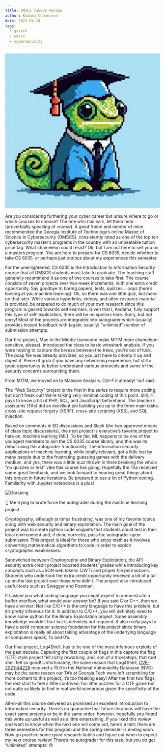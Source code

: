 ```yaml
---
title: OMSCS CS6035 Review
author: Kodama Chameleon
date: 2023-04-24
tags:
  - gatech
  - omscs
  - cybersecurity
---
```


![Gatech](/static/img/gatech_omscs.png)

Are you considering furthering your cyber career but unsure where to go or which courses to choose? The one who has ears, let them hear (proverbially speaking of course). A good friend and mentor of mine recommended the Georgia Institute of Technology’s online Master of Science in Cybersecurity (OMSCS), consistently rated as one of the top ten cybersecurity master’s programs in the country with an unbeatable tuition price tag. What chameleon could resist? Ok, but I am not here to sell you on a masters program. You are here to prepare for CS 6035, decide whether to take CS 6035, or perhaps just curious about my experiences this semester.

For the unenlightened, CS 6035 is the Introduction to Information Security course that all OMSCS students must take to graduate. The teaching staff generally recommend it as one of two courses to take first. The course consists of seven projects over two-week increments, with one extra credit opportunity. Say goodbye to boring papers, tests, quizzes… oops (here’s looking at you machine learning). Ok, so there was one little quiz, but more on that later. While various hyperlinks, videos, and other resource material is provided, be prepared to do much of your own research since this program is geared towards self-learners. Given that I, Kodama, fully support this type of self-exploration, there will be no spoilers here. Sorry, but not sorry! Most of the projects are integrated into autograder which (usually) provides instant feedback with (again, usually) “unlimited” number of submission attempts.

Our first project, Man in the Middle (someone make MITM more chameleon-sensitive, please), introduced the class to basic wireshark analysis. If you were hoping to capture the breeze between the trees, you’re out of luck. The pcap file was already provided, so you just have to chomp it up and digest it. Piece of grub if you have any networking experience, but still a great opportunity to better understand various protocols and some of the security concerns surrounding them.

From MITM, we moved on to Malware Analysis. Ctrl-F it already! ‘nuf said.

The “Web Security” project is the first in the series to require more coding, but don’t freak out! We’re talking very minimal coding at this point. Still, it pays to know a bit of PHP, SQL, and JavaScript beforehand. The teacher’s assistants (TAs) did an excellent job building you up to the three main tasks: cross-site request forgery (XSRF), cross-site scripting (XSS), and SQL injection.

Based on comments in ED discussions and Slack (the two approved means of class topic discussions), the next project is everyone’s favorite project to hate on, machine learning (ML). To be fair, ML happens to be one of the youngest members to join the CS 6035 course library, and this was its debut using the autograder functionality. The information security applications of machine learning, while totally relevant, got a little lost by many people due to the frustrating guessing games with the delivery medium, and yes, there was a little quiz thrown in there breaking the whole “no quizzes or test” vibe this course has going. Hopefully the TAs received some great feedback, and we look forward to hearing great things about this project in future iterations. Be prepared to use a lot of Python coding. Familiarity with Juypter notebooks is a plus!

![Grasping](/static/img/grasping_water.gif)

👆 Me trying to brute force the autograder during the machine learning project

Cryptography, although at times frustrating, was one of my favorite topics along with web security and binary exploitation. The main goal of the project was to create python code snippets that students could test in their local environment and, if done correctly, pass the autograder upon submission. This project is ideal for those who enjoy math as it involves converting mathematical algorithms to code in order to exploit cryptographic weaknesses.

Sandwiched between Cryptography and Binary Exploitation, the API security extra credit project boosted students’ grades while introducing key concepts such as JSON web tokens (JWT) and proper file permissions. Students who undertook the extra credit opportunity received a bit of a tail up on the last project over those who didn’t. The project also introduced useful tools such as Swagger and Postman.

If I asked you what coding language you might expect to demonstrate a buffer overflow, what would your answer be? If you said C or C++, then we have a winner! Not like C/C++ is the only language to have this problem, but it’s pretty infamous for it. In addition to C/C++, you will definitely need to know some python for the Binary Exploitation project. Some assembly knowledge wouldn’t hurt but is definitely not required. It also really pays to have a solid computer science foundation for this project since binary exploitation is really all about taking advantage of the underlying language all computers speak, 1’s and 0’s.

Our final project, Log4Shell, has to be one of the most infamous exploits of the past decade. Capturing the first couple of flags in this capture the flag (CTF) style project felt richly rewarding, and, son of a triceratops, that root shell felt so good! Unfortunately, the same reason that Log4Shell, [CVE-2021-44228](https://nvd.nist.gov/vuln/detail/CVE-2021-44228) received a 10.0 in the National Vulnerability Database (NVD) may be the same reason our TA’s at Georgia Tech were left scrambling for more content to this project, it’s too freaking easy! After the first two flags, the rest start to feel a little contrived; fun little puzzles for a CTF game but not quite as likely to find in real world scenarious given the specificity of the code.

All-in-all this course delivered as promised an excellent introduction to information security. There’s no guarantee that future iterations will have the exact same projects or be in the same order; however, hopefully you found this write up useful as well as a little entertaining. If you liked this review and want to know when the next one will come out, here’s a hint: there are three semesters for this program and the spring semester is ending soon. Now go practice some good research habits and figure out when to expect my next course review! There’s no autograder for this task, but you do get “unlimited” attempts! 😝